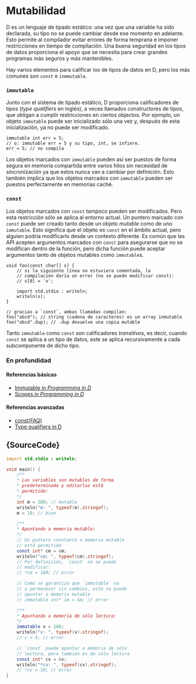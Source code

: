 # Mutabilidad

D es un lenguaje de tipado estático: una vez que una variable ha sido declarada,
su tipo no se puede cambiar desde ese momento en adelante. Esto permite al
compilador evitar errores de forma temprana e imponer restricciones en tiempo
de compilación. Una buena seguridad en los tipos de datos proporciona el apoyo
que se necesita para crear grandes programas más seguros y más mantenibles.

Hay varios elementos para calificar los de tipos de datos en D, pero los más
comunes son `const` e `inmmutable`.

### `immutable`

Junto con el sistema de tipado estático, D proporciona calificadores de tipos
(*type qualifiers* en inglés), a veces llamados constructores de tipos, que
obligan a cumplir restricciones en ciertos objectos. Por ejemplo, un objeto
`immutable` puede ser inicializado sólo una vez y, después de esta inicialización,
ya no puede ser modificado.

    immutable int err = 5;
    // o: immutable err = 5 y su tipo, int, se infiere.
    err = 5; // no compila

Los objetos marcados con `immutable` pueden así ser puestos de forma segura en
memoria compartida entre varios hilos sin necesidad de sincronización ya que
estos nunca van a cambiar por definición. Esto también implica que los objetos
marcados con `immutable` pueden ser puestos perfectamente en memorias caché.

### `const`

Los objetos marcados con `const` tampoco pueden ser modificados. Pero esta
restricción sólo se aplica al entorno actual. Un puntero marcado con `const`
puede ser creado tanto desde un objeto *mutable* como de uno `immutable`.
Esto significa que el objeto es `const` en el ámbito actual, pero alguien
podría modificarlo desde un contexto diferente. Es común que las API acepten
argumentos marcados con `const` para asegurarse que no se modifican dentro de
la función, pero dicha función puede aceptar argumentos tanto de objetos 
mutables como `immutable`s.

    void foo(const char[] s) {
        // si la siguiente línea no estuviera comentada, la
        // compilación daría un error (no se puede modificar const):
        // s[0] = 'x';

        import std.stdio : writeln;
        writeln(s);
    }

    // gracias a `const`, ambas llamadas compilan:
    foo("abcd"); // string (cadena de caracteres) es un array inmutable
    foo("abcd".dup); // .dup devuelve una copia mutable

Tanto `immutable` como `const` son calificadores _transitivos_, es decir, cuando
`const` se aplica a un tipo de datos, este se aplica recursivamente a cada
subcomponente de dicho tipo.

### En profundidad

#### Referencias básicas

- [Immutable in _Programming in D_](http://ddili.org/ders/d.en/const_and_immutable.html)
- [Scopes in _Programming in D_](http://ddili.org/ders/d.en/name_space.html)

#### Referencias avanzadas

- [const(FAQ)](https://dlang.org/const-faq.html)
- [Type qualifiers in D](https://dlang.org/spec/const3.html)

## {SourceCode}

```d
import std.stdio : writeln;

void main() {
    /**
    * Las variables son mutables de forma
    * predeterminada y editarlas está
    * permitido:
    */
    int m = 100; // mutable
    writeln("m: ", typeof(m).stringof);
    m = 10; // bien

    /**
    * Apuntando a memoria mutable:
    */
    // Un puntero constante a memoria mutable
    // está permitido
    const int* cm = &m;
    writeln("cm: ", typeof(cm).stringof);
    // Por definición, `const` no se puede
    // modificar:
    // *cm = 100; // error

    // Como se garantiza que `immutable` va
    // a permanecer sin cambios, este no puede
    // apuntar a memoria mutable
    // immutable int* im = &m; // error

    /**
    * Apuntando a memoria de sólo lectura:
    */
    immutable v = 100;
    writeln("v: ", typeof(v).stringof);
    // v = 5; // error

    // `const` puede apuntar a memoria de sólo
    // lectura, pero también es de sólo lectura
    const int* cv = &v;
    writeln("*cv: ", typeof(cv).stringof);
    // *cv = 10; // error
}
```
